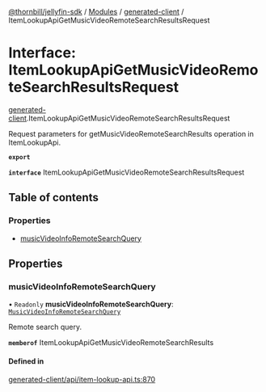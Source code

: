 [@thornbill/jellyfin-sdk](../README.md) / [Modules](../modules.md) / [generated-client](../modules/generated_client.md) / ItemLookupApiGetMusicVideoRemoteSearchResultsRequest

# Interface: ItemLookupApiGetMusicVideoRemoteSearchResultsRequest

[generated-client](../modules/generated_client.md).ItemLookupApiGetMusicVideoRemoteSearchResultsRequest

Request parameters for getMusicVideoRemoteSearchResults operation in ItemLookupApi.

**`export`**

**`interface`** ItemLookupApiGetMusicVideoRemoteSearchResultsRequest

## Table of contents

### Properties

- [musicVideoInfoRemoteSearchQuery](generated_client.ItemLookupApiGetMusicVideoRemoteSearchResultsRequest.md#musicvideoinforemotesearchquery)

## Properties

### musicVideoInfoRemoteSearchQuery

• `Readonly` **musicVideoInfoRemoteSearchQuery**: [`MusicVideoInfoRemoteSearchQuery`](generated_client.MusicVideoInfoRemoteSearchQuery.md)

Remote search query.

**`memberof`** ItemLookupApiGetMusicVideoRemoteSearchResults

#### Defined in

[generated-client/api/item-lookup-api.ts:870](https://github.com/thornbill/jellyfin-sdk-typescript/blob/c68c853/src/generated-client/api/item-lookup-api.ts#L870)
